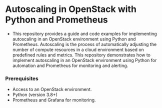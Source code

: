 # Autoscaling in OpenStack with Python and Prometheus
* This repository provides a guide and code examples for implementing autoscaling in an OpenStack environment using Python and Prometheus.
Autoscaling is the process of automatically adjusting the number of compute resources in a cloud environment based on predefined rules and metrics. This repository demonstrates how to implement autoscaling in an OpenStack environment using Python for automation and Prometheus for monitoring and alerting.

### Prerequisites
* Access to an OpenStack environment.
* Python (version 3.8+)
* Prometheus and Grafana for monitoring.
